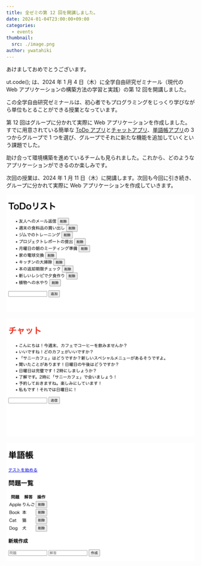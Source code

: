 ```yaml
---
title: 全ゼミの第 12 回を開講しました。
date: 2024-01-04T23:00:00+09:00
categories:
  - events
thumbnail:
  src: ./image.png
author: ywatahiki
---
```


あけましておめでとうございます。

ut.code(); は、2024 年 1 月 4 日（木）に全学自由研究ゼミナール（現代の Web アプリケーションの構築方法の学習と実践）の第 12 回を開講しました。

この全学自由研究ゼミナールは、初心者でもプログラミングをじっくり学びながら単位もとることができる授業となっています。

第 12 回はグループに分かれて実際に Web アプリケーションを作成しました。すでに用意されている簡単な [ToDo アプリ](https://github.com/utokyo-web-dev-2023a/template-todo)と[チャットアプリ](https://github.com/utokyo-web-dev-2023a/template-chat)、[単語帳アプリ](https://github.com/utokyo-web-dev-2023a/template-flashcard)の 3 つからグループで 1 つを選び、グループでそれに新たな機能を追加していくという課題でした。

助け合って環境構築を進めているチームも見られました。これから、どのようなアプリケーションができるのか楽しみです。

次回の授業は、2024 年 1 月 11 日（木）に開講します。次回も今回に引き続き、グループに分かれて実際に Web アプリケーションを作成していきます。

![ToDo アプリ](./todo.png)

![チャットアプリ](./chat.png)

![単語帳アプリ](./flashcard.png)
